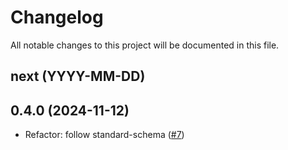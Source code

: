 # Changelog

All notable changes to this project will be documented in this file.

## next (YYYY-MM-DD)

## 0.4.0 (2024-11-12)

* Refactor: follow standard-schema ([#7](https://github.com/modevol-com/gqloom/pull/7))
